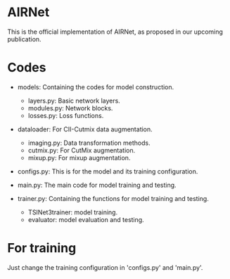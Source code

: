 # AIRNet
This is the official implementation of AIRNet, as proposed in our upcoming publication.

# Codes
- models: Containing the codes for model construction.
  - layers.py: Basic network layers.
  - modules.py: Network blocks.
  - losses.py: Loss functions.

- dataloader: For CII-Cutmix data augmentation.
  - imaging.py: Data transformation methods.
  - cutmix.py: For CutMix augmentation.
  - mixup.py: For mixup augmentation.

- configs.py: This is for the model and its training configuration.
  
- main.py: The main code for model training and testing.
  
- trainer.py: Containing the functions for model training and testing.
  - TSINet3trainer: model training.
  - evaluator: model evaluation and testing.

# For training
Just change the training configuration in 'configs.py' and 'main.py'.
